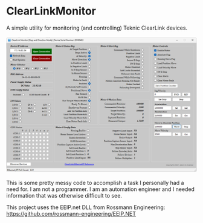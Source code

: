 # ClearLinkMonitor
A simple utility for monitoring (and controlling) Teknic ClearLink devices.<br><br>
<img src="https://github.com/agsweeney1972/ClearLinkMonitor/blob/main/ClearLinkMonitor.png"><br><br>
This is some pretty messy code to accomplish a task I personally had a need for. I am not a programmer. I am an automation engineer and I needed information that was otherwise difficult to see.<br>

This project uses the EEIP.net DLL from Rossmann Engineering:  https://github.com/rossmann-engineering/EEIP.NET

